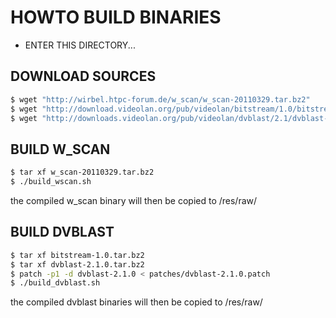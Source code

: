HOWTO BUILD BINARIES
====================

* ENTER THIS DIRECTORY...

## DOWNLOAD SOURCES ##
```bash
$ wget "http://wirbel.htpc-forum.de/w_scan/w_scan-20110329.tar.bz2"
$ wget "http://download.videolan.org/pub/videolan/bitstream/1.0/bitstream-1.0.tar.bz2"
$ wget "http://downloads.videolan.org/pub/videolan/dvblast/2.1/dvblast-2.1.0.tar.bz2"
```

## BUILD W_SCAN ##
```bash
$ tar xf w_scan-20110329.tar.bz2
$ ./build_wscan.sh
```
the compiled w_scan binary will then be copied to /res/raw/


## BUILD DVBLAST ##
```bash
$ tar xf bitstream-1.0.tar.bz2
$ tar xf dvblast-2.1.0.tar.bz2
$ patch -p1 -d dvblast-2.1.0 < patches/dvblast-2.1.0.patch
$ ./build_dvblast.sh
```
the compiled dvblast binaries will then be copied to /res/raw/

